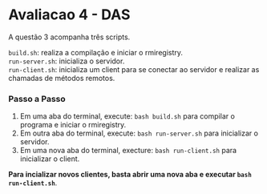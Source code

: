# Avaliacao 4 - DAS

A questão 3 acompanha três scripts.

`build.sh`: realiza a compilação e iniciar o rmiregistry.  
`run-server.sh`: inicializa o servidor.  
`run-client.sh`: inicializa um client para se conectar ao servidor e realizar as chamadas de métodos remotos.  

### Passo a Passo

1. Em uma aba do terminal, execute: `bash build.sh` para compilar o programa e iniciar o rmiregistry.
2. Em outra aba do terminal, execute: `bash run-server.sh` para inicializar o servidor.
3. Em uma nova aba do terminal, execture: `bash run-client.sh` para inicializar o client.

**Para incializar novos clientes, basta abrir uma nova aba e executar `bash run-client.sh`**.
